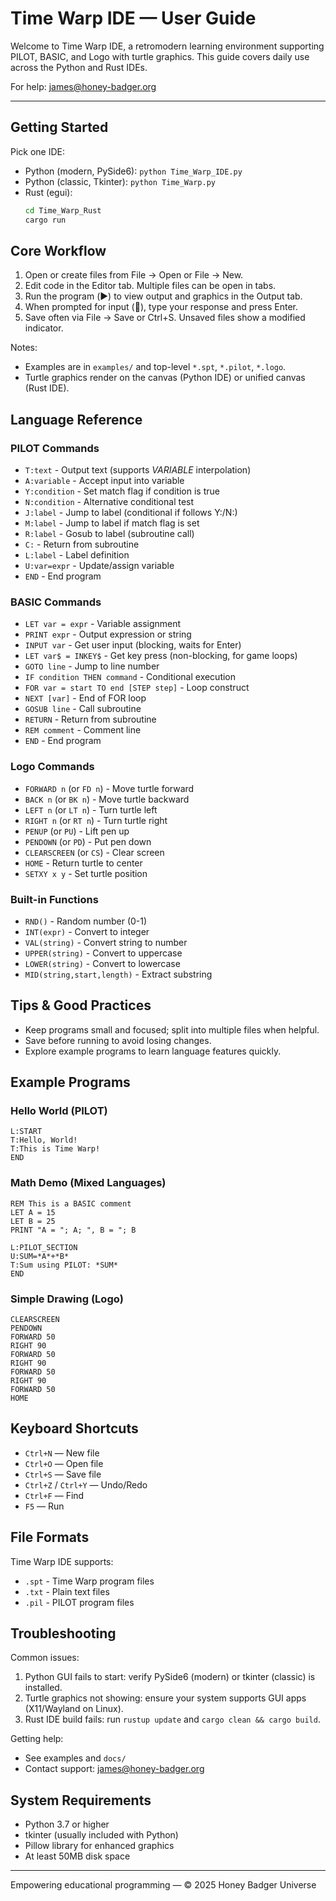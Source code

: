 # Time Warp IDE — User Guide

Welcome to Time Warp IDE, a retromodern learning environment supporting PILOT, BASIC, and Logo with turtle graphics. This guide covers daily use across the Python and Rust IDEs.

For help: <james@honey-badger.org>

---

## Getting Started

Pick one IDE:

- Python (modern, PySide6): `python Time_Warp_IDE.py`
- Python (classic, Tkinter): `python Time_Warp.py`
- Rust (egui):
	```bash
	cd Time_Warp_Rust
	cargo run
	```

## Core Workflow

1. Open or create files from File → Open or File → New.
2. Edit code in the Editor tab. Multiple files can be open in tabs.
3. Run the program (▶️) to view output and graphics in the Output tab.
4. When prompted for input (📝), type your response and press Enter.
5. Save often via File → Save or Ctrl+S. Unsaved files show a modified indicator.

Notes:

- Examples are in `examples/` and top-level `*.spt`, `*.pilot`, `*.logo`.
- Turtle graphics render on the canvas (Python IDE) or unified canvas (Rust IDE).

## Language Reference

### PILOT Commands

- `T:text` - Output text (supports *VARIABLE* interpolation)
- `A:variable` - Accept input into variable
- `Y:condition` - Set match flag if condition is true
- `N:condition` - Alternative conditional test
- `J:label` - Jump to label (conditional if follows Y:/N:)
- `M:label` - Jump to label if match flag is set
- `R:label` - Gosub to label (subroutine call)
- `C:` - Return from subroutine
- `L:label` - Label definition
- `U:var=expr` - Update/assign variable
- `END` - End program

### BASIC Commands

- `LET var = expr` - Variable assignment
- `PRINT expr` - Output expression or string
- `INPUT var` - Get user input (blocking, waits for Enter)
- `LET var$ = INKEY$` - Get key press (non-blocking, for game loops)
- `GOTO line` - Jump to line number
- `IF condition THEN command` - Conditional execution
- `FOR var = start TO end [STEP step]` - Loop construct
- `NEXT [var]` - End of FOR loop
- `GOSUB line` - Call subroutine
- `RETURN` - Return from subroutine
- `REM comment` - Comment line
- `END` - End program

### Logo Commands

- `FORWARD n` (or `FD n`) - Move turtle forward
- `BACK n` (or `BK n`) - Move turtle backward
- `LEFT n` (or `LT n`) - Turn turtle left
- `RIGHT n` (or `RT n`) - Turn turtle right
- `PENUP` (or `PU`) - Lift pen up
- `PENDOWN` (or `PD`) - Put pen down
- `CLEARSCREEN` (or `CS`) - Clear screen
- `HOME` - Return turtle to center
- `SETXY x y` - Set turtle position

### Built-in Functions

- `RND()` - Random number (0-1)
- `INT(expr)` - Convert to integer
- `VAL(string)` - Convert string to number
- `UPPER(string)` - Convert to uppercase
- `LOWER(string)` - Convert to lowercase
- `MID(string,start,length)` - Extract substring

## Tips & Good Practices

- Keep programs small and focused; split into multiple files when helpful.
- Save before running to avoid losing changes.
- Explore example programs to learn language features quickly.

## Example Programs

### Hello World (PILOT)
```
L:START
T:Hello, World!
T:This is Time Warp!
END
```

### Math Demo (Mixed Languages)
```
REM This is a BASIC comment
LET A = 15
LET B = 25
PRINT "A = "; A; ", B = "; B

L:PILOT_SECTION
U:SUM=*A*+*B*
T:Sum using PILOT: *SUM*
END
```

### Simple Drawing (Logo)
```
CLEARSCREEN
PENDOWN
FORWARD 50
RIGHT 90
FORWARD 50
RIGHT 90
FORWARD 50
RIGHT 90
FORWARD 50
HOME
```

## Keyboard Shortcuts

- `Ctrl+N` — New file
- `Ctrl+O` — Open file
- `Ctrl+S` — Save file
- `Ctrl+Z` / `Ctrl+Y` — Undo/Redo
- `Ctrl+F` — Find
- `F5` — Run

## File Formats

Time Warp IDE supports:
- `.spt` - Time Warp program files
- `.txt` - Plain text files
- `.pil` - PILOT program files

## Troubleshooting

Common issues:

1. Python GUI fails to start: verify PySide6 (modern) or tkinter (classic) is installed.
2. Turtle graphics not showing: ensure your system supports GUI apps (X11/Wayland on Linux).
3. Rust IDE build fails: run `rustup update` and `cargo clean && cargo build`.

Getting help:

- See examples and `docs/`
- Contact support: <james@honey-badger.org>

## System Requirements

- Python 3.7 or higher
- tkinter (usually included with Python)
- Pillow library for enhanced graphics
- At least 50MB disk space

---

Empowering educational programming — © 2025 Honey Badger Universe
